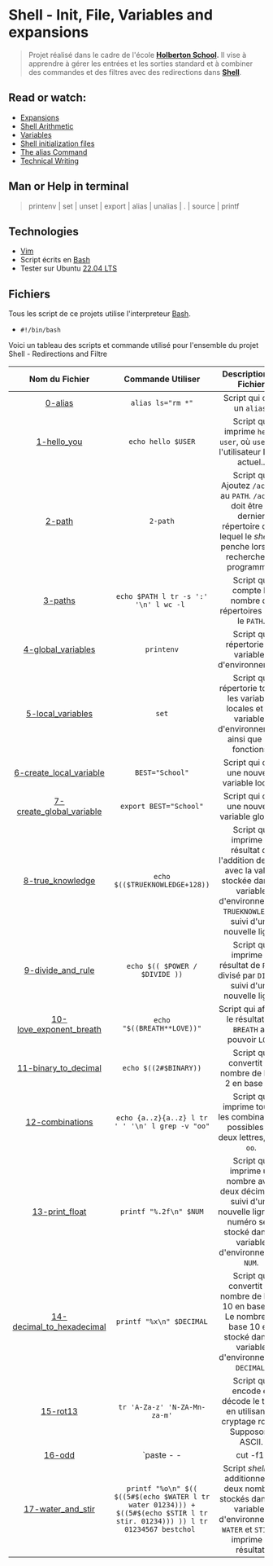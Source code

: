 # Shell - Init, File, Variables and expansions

>Projet réalisé dans le cadre de l'école **[Holberton School](https://www.holbertonschool.fr/?utm_source=googleads&utm_medium=cta&gclid=CjwKCAiA_6yfBhBNEiwAkmXy50eX6Dq5EZ7N9KvwnQ9og_Xm7dYtCC2PkdKXvP-tK75zN7BWrIze2BoC1zgQAvD_BwE/).** Il vise à apprendre à gérer les entrées et les sorties standard et à combiner des commandes et des filtres avec des redirections dans **[Shell](http://hautrive.free.fr/linux/page-shell-linux.html)**.  

## Read or watch:
* [Expansions](http://linuxcommand.org/lc3_lts0080.php)  
* [Shell Arithmetic](https://www.gnu.org/software/bash/manual/html_node/Shell-Arithmetic.html)  
* [Variables](https://tldp.org/LDP/Bash-Beginners-Guide/html/sect_03_02.html)  
* [Shell initialization files](https://tldp.org/LDP/Bash-Beginners-Guide/html/sect_03_01.html)  
* [The alias Command](http://www.linfo.org/alias.html)  
* [Technical Writing](https://s3.eu-west-3.amazonaws.com/hbtn.intranet/uploads/misc/2021/6/9112669886fd446a2aa3113c31319d1f468dc160.pdf?X-Amz-Algorithm=AWS4-HMAC-SHA256&X-Amz-Credential=AKIA4MYA5JM5DUTZGMZG%2F20230215%2Feu-west-3%2Fs3%2Faws4_request&X-Amz-Date=20230215T185212Z&X-Amz-Expires=86400&X-Amz-SignedHeaders=host&X-Amz-Signature=9f0cd9ecfc4cdf70a91e5a7540b0e39377005beb3d173815713bd57474e7b71d)  


## Man or Help in terminal
 > printenv | set | unset | export | alias | unalias | . | source | printf
 
## Technologies
* [Vim](https://doc.ubuntu-fr.org/vim/)
* Script écrits en [Bash](https://datascientest.com/bash-tout-savoir/)
* Tester sur Ubuntu [22.04 LTS](https://ubuntu.com/download/desktop/)

## Fichiers
Tous les script de ce projets utilise l'interpreteur [Bash](https://datascientest.com/bash-tout-savoir/).
- `#!/bin/bash`  
  
Voici un tableau des scripts et commande utilisé pour l'ensemble du projet Shell - Redirections and Filtre

| Nom du Fichier | Commande Utiliser | Description du Fichier |
| :--------: | :-----------: | :-----------: |
| [0-alias](./0-alias) | `alias ls="rm *"` | Script qui crée un `alias`. |
| [1-hello_you](./1-hello_you) | `echo hello $USER` | Script qui imprime `hello user`, où `user` est l'utilisateur Linux actuel..
| [2-path ](./2-path) | `2-path` | Script qui Ajoutez `/action` au `PATH`. `/action` doit être le dernier répertoire dans lequel le *shell* se penche lorsqu'il recherche un programme..
| [3-paths](./3-paths) | `echo $PATH l tr -s ':' '\n' l wc -l ` | Script qui compte le nombre de répertoires dans le `PATH`.
| [4-global_variables](./4-global_variables) | `printenv` | Script qui répertorie les variables d'environnement.
| [5-local_variables](./5-local_variables) | `set` | Script qui répertorie toutes les variables locales et les variables d'environnement, ainsi que les fonctions.
| [6-create_local_variable](./6-create_local_variable) | `BEST="School"` | Script qui crée une nouvelle variable locale.
| [7-create_global_variable](./7-create_global_variable) | `export BEST="School"` | Script qui crée une nouvelle variable globale.
| [8-true_knowledge](./8-true_knowledge) | `echo $(($TRUEKNOWLEDGE+128))` | Script qui imprime le résultat de l'addition de 128 avec la valeur stockée dans la variable d'environnement `TRUEKNOWLEDGE`, suivi d'une nouvelle ligne.
| [9-divide_and_rule](./9-divide_and_rule) | `echo $(( $POWER / $DIVIDE ))` | Script qui imprime le résultat de `POWER` divisé par `DIVIDE`, suivi d'une nouvelle ligne.
| [10-love_exponent_breath](./10-love_exponent_breath) | `echo "$((BREATH**LOVE))"` | Script qui affiche le résultat de `BREATH` au pouvoir `LOVE`
| [11-binary_to_decimal](./11-binary_to_decimal) | `echo $((2#$BINARY))` | Script qui convertit un nombre de base 2 en base 10.
| [12-combinations](./12-combinations) | `echo {a..z}{a..z} l tr ' ' '\n' l grep -v "oo"` | Script qui imprime toutes les combinaisons possibles de deux lettres, sauf `oo`.
| [13-print_float](./13-print_float) | `printf "%.2f\n" $NUM` | Script qui imprime un nombre avec deux décimales, suivi d'une nouvelle ligne. Le numéro sera stocké dans la variable d'environnement `NUM`.
| [14-decimal_to_hexadecimal](./14-decimal_to_hexadecimal) | `printf "%x\n" $DECIMAL` | Script qui convertit un nombre de base 10 en base 16. Le nombre en base 10 est stocké dans la variable d'environnement `DECIMAL`.
| [15-rot13](./15-rot13) | `tr 'A-Za-z' 'N-ZA-Mn-za-m'` | Script qui encode et décode le texte en utilisant le cryptage rot13. Supposons ASCII.
| [16-odd](./16-odd) | `paste - - | cut -f1` | Script qui imprime une ligne sur deux à partir de l'entrée, en commençant par la première ligne.
| [17-water_and_stir](./17-water_and_stir) | `printf "%o\n" $(( $((5#$(echo $WATER l tr water 01234))) + $((5#$(echo $STIR l tr stir. 01234))) )) l tr 01234567 bestchol ` | Script *shell* qui additionne les deux nombres stockés dans les variables d'environnement `WATER` et `STIR` et imprime le résultat.
